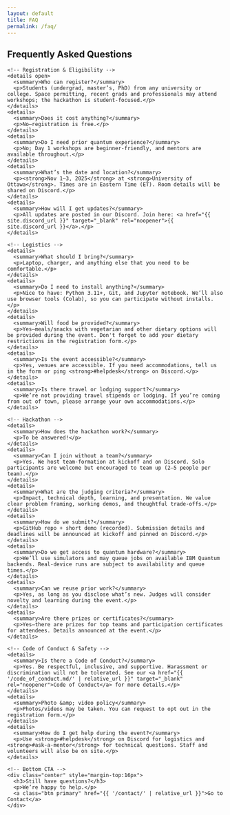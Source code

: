 ```yaml
---
layout: default
title: FAQ
permalink: /faq/
---
```


<main class="container">
  <section class="card">
    <h2>Frequently Asked Questions</h2>

    <!-- Registration & Eligibility -->
    <details open>
      <summary>Who can register?</summary>
      <p>Students (undergrad, master’s, PhD) from any university or college. Space permitting, recent grads and professionals may attend workshops; the hackathon is student-focused.</p>
    </details>
    <details>
      <summary>Does it cost anything?</summary>
      <p>No—registration is free.</p>
    </details>
    <details>
      <summary>Do I need prior quantum experience?</summary>
      <p>No; Day 1 workshops are beginner-friendly, and mentors are available throughout.</p>
    </details>
    <details>
      <summary>What’s the date and location?</summary>
      <p><strong>Nov 1–3, 2025</strong> at <strong>University of Ottawa</strong>. Times are in Eastern Time (ET). Room details will be shared on Discord.</p>
    </details>
    <details>
      <summary>How will I get updates?</summary>
      <p>All updates are posted in our Discord. Join here: <a href="{{ site.discord_url }}" target="_blank" rel="noopener">{{ site.discord_url }}</a>.</p>
    </details>

    <!-- Logistics -->
    <details>
      <summary>What should I bring?</summary>
      <p>Laptop, charger, and anything else that you need to be comfortable.</p>
    </details>
    <details>
      <summary>Do I need to install anything?</summary>
      <p>Nice to have: Python 3.11+, Git, and Jupyter notebook. We’ll also use browser tools (Colab), so you can participate without installs.</p>
    </details>
    <details>
      <summary>Will food be provided?</summary>
      <p>Yes—meals/snacks with vegetarian and other dietary options will be provided during the event. Don't forget to add your dietary restrictions in the registration form.</p>
    </details>
    <details>
      <summary>Is the event accessible?</summary>
      <p>Yes, venues are accessible. If you need accommodations, tell us in the form or ping <strong>#helpdesk</strong> on Discord.</p>
    </details>
    <details>
      <summary>Is there travel or lodging support?</summary>
      <p>We’re not providing travel stipends or lodging. If you’re coming from out of town, please arrange your own accommodations.</p>
    </details>

    <!-- Hackathon -->
    <details>
      <summary>How does the hackathon work?</summary>
      <p>To be answered!</p>
    </details>
    <details>
      <summary>Can I join without a team?</summary>
      <p>Yes. We host team-formation at kickoff and on Discord. Solo participants are welcome but encouraged to team up (2–5 people per team).</p>
    </details>
    <details>
      <summary>What are the judging criteria?</summary>
      <p>Impact, technical depth, learning, and presentation. We value clear problem framing, working demos, and thoughtful trade-offs.</p>
    </details>
    <details>
      <summary>How do we submit?</summary>
      <p>GitHub repo + short demo (recorded). Submission details and deadlines will be announced at kickoff and pinned on Discord.</p>
    </details>
    <details>
      <summary>Do we get access to quantum hardware?</summary>
      <p>We’ll use simulators and may queue jobs on available IBM Quantum backends. Real-device runs are subject to availability and queue times.</p>
    </details>
    <details>
      <summary>Can we reuse prior work?</summary>
      <p>Yes, as long as you disclose what’s new. Judges will consider novelty and learning during the event.</p>
    </details>
    <details>
      <summary>Are there prizes or certificates?</summary>
      <p>Yes—there are prizes for top teams and participation certificates for attendees. Details announced at the event.</p>
    </details>

    <!-- Code of Conduct & Safety -->
    <details>
      <summary>Is there a Code of Conduct?</summary>
      <p>Yes. Be respectful, inclusive, and supportive. Harassment or discrimination will not be tolerated. See our <a href="{{ '/code_of_conduct.md/' | relative_url }}" target="_blank" rel="noopener">Code of Conduct</a> for more details.</p>
    </details>
    <details>
      <summary>Photo &amp; video policy</summary>
      <p>Photos/videos may be taken. You can request to opt out in the registration form.</p>
    </details>
    <details>
      <summary>How do I get help during the event?</summary>
      <p>Use <strong>#helpdesk</strong> on Discord for logistics and <strong>#ask-a-mentor</strong> for technical questions. Staff and volunteers will also be on site.</p>
    </details>

    <!-- Bottom CTA -->
    <div class="center" style="margin-top:16px">
      <h3>Still have questions?</h3>
      <p>We’re happy to help.</p>
      <a class="btn primary" href="{{ '/contact/' | relative_url }}">Go to Contact</a>
    </div>
  </section>
</main>
